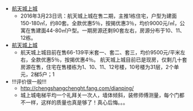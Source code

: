  - [航天城上城](http://cd.fang.anjuke.com/loupan/249317.html?from=loupan_index_crumb)
    - 2016年3月23日讯：航天城上城在售二期，主推1栋住宅，户型为建面150-180㎡，约80套。全款优惠5％，按揭优惠3％，均价9000元/㎡，公寓在售建面44-80㎡户型。一期房源还剩90套左右，房源分布于10、11、12栋。
 - [航天城上城](http://cd.focus.cn/loupan/113269.html)
    - 航天城上城目前在售66-139平米套一、套二、套三，均价9500元/平米左右，全款优惠5％，按揭优惠4％。 航天城上城目前已是现房，仅剩几十套房源在售，住宅在售楼栋为1、10、11、12号楼，10号楼为31层，2个单元，2梯5户；1
 - !!!评价很一般!!!
    - http://chengshangchenght.fang.com/dianping/
    - 城上城电梯平均一个礼拜关一次人，墙体倾斜，装修师傅测量，每个门都不一样，这样的质量也真是够了！真心后悔。。。
